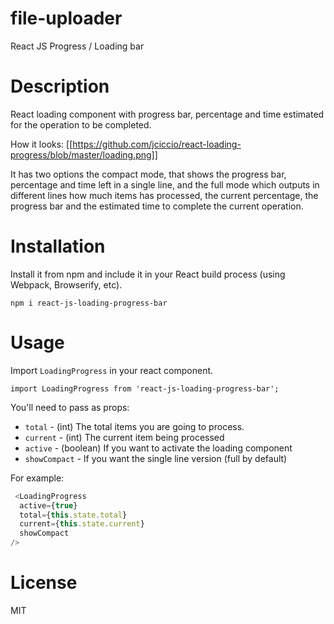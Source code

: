 # file-uploader
React JS Progress / Loading bar

# Description

React loading component with progress bar, percentage and time estimated for the operation to be completed.

How it looks:
[[https://github.com/jciccio/react-loading-progress/blob/master/loading.png]]


It has two options the compact mode, that shows the progress bar, percentage and time left in a single line, and the full mode which outputs in different lines how much items has processed, the current percentage, the progress bar and the estimated time to complete the current operation.

# Installation

Install it from npm and include it in your React build process (using Webpack, Browserify, etc).

```
npm i react-js-loading-progress-bar
```


# Usage

Import `LoadingProgress` in your react component.

```
import LoadingProgress from 'react-js-loading-progress-bar';
```

You'll need to pass as props:
* `total` - (int) The total items you are going to process.
* `current` - (int) The current item being processed
* `active` - (boolean) If you want to activate the loading component
* `showCompact` - If you want the single line version (full by default) 

For example:
```javascript
 <LoadingProgress
  active={true}
  total={this.state.total}
  current={this.state.current}
  showCompact       
/>
```

# License 
MIT
